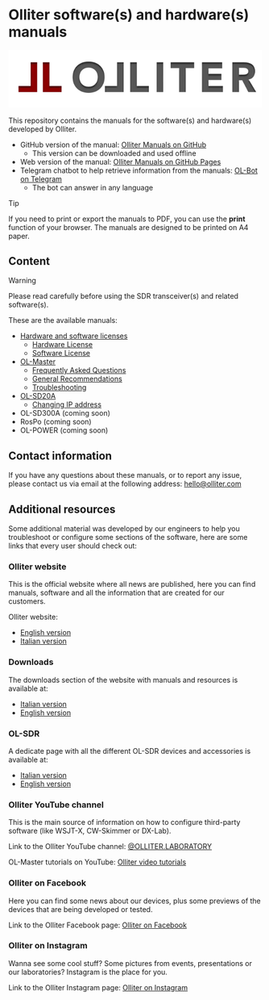 # Olliter software(s) and hardware(s) manuals

![Olliter Logo](./resources/olliter-logo.png)

This repository contains the manuals for the software(s) and hardware(s) developed by Olliter.

* GitHub version of the manual: [Olliter Manuals on GitHub](https://github.com/Olliter/Olliter_Manuals)
  * This version can be downloaded and used offline
* Web version of the manual: [Olliter Manuals on GitHub Pages](https://olliter.github.io/Olliter_Manuals/)
* Telegram chatbot to help retrieve information from the manuals: [OL-Bot on Telegram](https://t.me/olliter_bot)
  * The bot can answer in any language

> [!TIP]
> If you need to print or export the manuals to PDF, you can use the **print** function of your browser. The manuals are designed to be printed on A4 paper.

## Content

> [!WARNING]
> Please read carefully before using the SDR transceiver(s) and related software(s).

These are the available manuals:

* [Hardware and software licenses](./General/README.md)
  * [Hardware License](./General/HardwareLicense.md)
  * [Software License](./General/SoftwareLicense.md)
* [OL-Master](./OL-Master/README.md)
  * [Frequently Asked Questions](./OL-Master/FrequentlyAskedQuestions.md)
  * [General Recommendations](./OL-Master/GeneralRecommendations.md)
  * [Troubleshooting](./OL-Master/Troubleshooting.md)
* [OL-SD20A](./OL-SD20A/README.md)
  * [Changing IP address](./OL-SD20A/ChangingIpAddress.md)
* OL-SD300A (coming soon)
* RosPo (coming soon)
* OL-POWER (coming soon)

## Contact information

If you have any questions about these manuals, or to report any issue, please contact us via email at the following address: [hello@olliter.com](mailto:hello@olliter.com)

## Additional resources

Some additional material was developed by our engineers to help you
troubleshoot or configure some sections of the software, here are some
links that every user should check out:

### Olliter website

This is the official website where all news are published, here you can
find manuals, software and all the information that are created for our
customers.

Olliter website:

* [English version](https://www.olliter.com/home-en.html)
* [Italian version](https://www.olliter.com/index.html)

### Downloads

The downloads section of the website with manuals and resources is available at:

* [Italian version](https://www.olliter.com/download.html)
* [English version](https://www.olliter.com/download-en.html)

### OL-SDR

A dedicate page with all the different OL-SDR devices and accessories is available at:

* [Italian version](https://www.olliter.com/sdr.html)
* [English version](https://www.olliter.com/ol-sdr-en.html)

### Olliter YouTube channel

This is the main source of information on how to configure third-party software (like WSJT-X, CW-Skimmer or DX-Lab).

Link to the Olliter YouTube channel: [@OLLITER.LABORATORY](https://www.youtube.com/@OLLITER.LABORATORY)

OL-Master tutorials on YouTube: [Olliter video tutorials](https://www.olliter.com/video-tutorials-en.html)

### Olliter on Facebook

Here you can find some news about our devices, plus some previews of the
devices that are being developed or tested.

Link to the Olliter Facebook page: [Olliter on Facebook](https://www.facebook.com/Olliter/)

### Olliter on Instagram

Wanna see some cool stuff? Some pictures from events, presentations or
our laboratories? Instagram is the place for you.

Link to the Olliter Instagram page: [Olliter on Instagram](https://www.instagram.com/_olliter_/)
